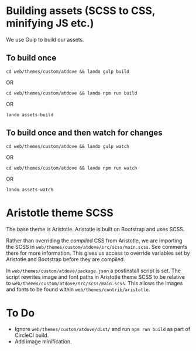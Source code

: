 # Building assets (SCSS to CSS, minifying JS etc.)
We use Gulp to build our assets.

## To build once
```
cd web/themes/custom/atdove && lando gulp build
```
OR
```
cd web/themes/custom/atdove && lando npm run build
```
OR
```
lando assets-build
```

## To build once and then watch for changes
```
cd web/themes/custom/atdove && lando gulp watch
```
OR
```
cd web/themes/custom/atdove && lando npm run watch
```
OR
```
lando assets-watch
```

# Aristotle theme SCSS
The base theme is Aristotle. Aristotle is built on Bootstrap and uses SCSS.

Rather than overriding the _compiled_ CSS from Aristotle, we are importing the SCSS in `web/themes/custom/atdove/src/scss/main.scss`.
See comments there for more information. This gives us access to override variables set by Aristotle and Bootstrap before they are compiled.

In `web/themes/custom/atdove/package.json` a postinstall script is set. The script rewrites image and font paths in Aristotle theme SCSS to be relative to
`web/themes/custom/atdove/src/scss/main.scss`. This allows the images and fonts to be found within `web/themes/contrib/aristotle`.

# To Do
* Ignore `web/themes/custom/atdove/dist/` and run `npm run build` as part of CircleCI build.
* Add image minification.


